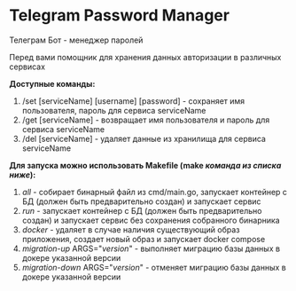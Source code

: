 # Telegram Password Manager
Телеграм Бот - менеджер паролей

Перед вами помощник для хранения данных авторизации в различных сервисах

**Доступные команды:**
 1. /set [serviceName] [username] [password] - сохраняет имя пользователя, пароль для сервиса serviceName
 2. /get [serviceName] - возвращает имя пользователя и пароль для сервиса serviceName
 3. /del [serviceName] - удаляет данные из хранилища для сервиса serviceName

**Для запуска можно использовать Makefile (make _команда из списка ниже_):**
1. _all_ - собирает бинарный файл из cmd/main.go, запускает контейнер с БД (должен быть предварительно создан) и запускает сервис
2. _run_ - запускает контейнер с БД (должен быть предварительно создан) и запускает сервис без сохранения собранного бинарника
3. _docker_ - удаляет в случае наличия существующий образ приложения, создает новый образ и запускает docker compose
4. _migration-up_ ARGS="_version_" - выполняет миграцию базы данных в докере указанной версии
5. _migration-down_ ARGS="_version_" - отменяет миграцию базы данных в докере указанной версии

